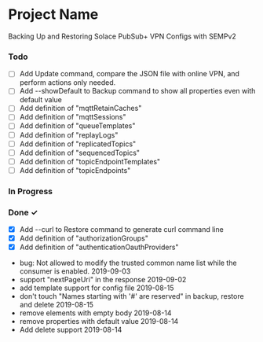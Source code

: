 # Project Name

Backing Up and Restoring Solace PubSub+ VPN Configs with SEMPv2

### Todo

- [ ] Add Update command, compare the JSON file with online VPN, and perform actions only needed.  
- [ ] Add --showDefault to Backup command to show  all properties even with default value  
- [ ] Add definition of "mqttRetainCaches"  
- [ ] Add definition of "mqttSessions"  
- [ ] Add definition of "queueTemplates"  
- [ ] Add definition of "replayLogs"  
- [ ] Add definition of "replicatedTopics"  
- [ ] Add definition of "sequencedTopics"  
- [ ] Add definition of "topicEndpointTemplates"  
- [ ] Add definition of "topicEndpoints"  

### In Progress


### Done ✓

- [x] Add  --curl to Restore command to generate curl  command line  
- [x] Add definition of "authorizationGroups"  
- [x] Add definition of "authenticationOauthProviders"  
- bug: Not allowed to modify the trusted common name list while the consumer is enabled. 2019-09-03  
- support "nextPageUri" in the response 2019-09-02  
- add template support for config file 2019-08-15  
- don't touch "Names starting with '#' are reserved" in backup, restore and delete 2019-08-15  
- remove elements with empty body 2019-08-14  
- remove properties with default value 2019-08-14  
- Add delete support 2019-08-14  

